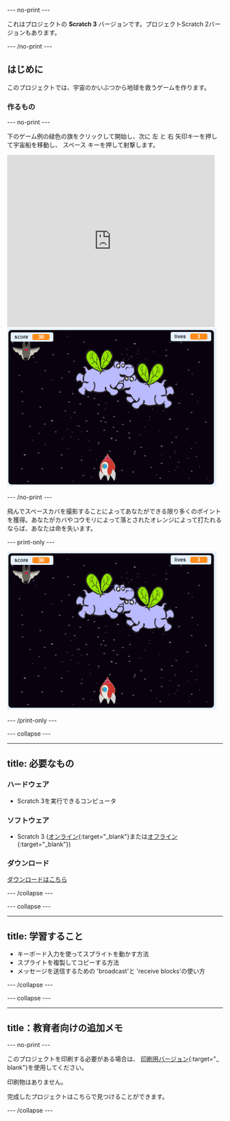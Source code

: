 \--- no-print \---

これはプロジェクトの **Scratch 3** バージョンです。プロジェクト</a>Scratch 2バージョンもあります。</p> 

\--- /no-print \---

## はじめに

このプロジェクトでは、宇宙のかいぶつから地球を救うゲームを作ります。

### 作るもの

\--- no-print \---

下のゲーム例の緑色の旗をクリックして開始し、次に <kbd>左</kbd> と <kbd>右</kbd> 矢印キーを押して宇宙船を移動し、 <kbd>スペース</kbd> キーを押して射撃します。

<div class="scratch-preview">
  <iframe allowtransparency="true" width="485" height="402" src="https://scratch.mit.edu/projects/embed/276887163/?autostart=false" frameborder="0" scrolling="no"></iframe>
  <img src="images/showcase.png">
</div>

\--- /no-print \---

飛んでスペースカバを撮影することによってあなたができる限り多くのポイントを獲得。あなたがカバやコウモリによって落とされたオレンジによって打たれるならば、あなたは命を失います。

\--- print-only \---

![desc](images/showcase.png)

\--- /print-only \---

\--- collapse \---

* * *

## title: 必要なもの

### ハードウェア

+ Scratch 3を実行できるコンピュータ

### ソフトウェア

+ Scratch 3 ([オンライン](https://rpf.io/scratchon){:target="_blank"}または[オフライン](https://rpf.io/scratchoff){:target="_blank"})

### ダウンロード

[ダウンロードはこちら](http://rpf.io/p/en/clone-wars-go)

\--- /collapse \---

\--- collapse \---

* * *

## title: 学習すること

+ キーボード入力を使ってスプライトを動かす方法
+ スプライトを複製してコピーする方法
+ メッセージを送信するための 'broadcast'と 'receive blocks'の使い方

\--- /collapse \---

\--- collapse \---

* * *

## title：教育者向けの追加メモ

\--- no-print \---

このプロジェクトを印刷する必要がある場合は、 [印刷用バージョン](https://projects.raspberrypi.org/en/projects/clone-wars/print){:target="_ blank"}を使用してください。

印刷物はありません。

完成したプロジェクトはこちらで見つけることができます。

\--- /collapse \---